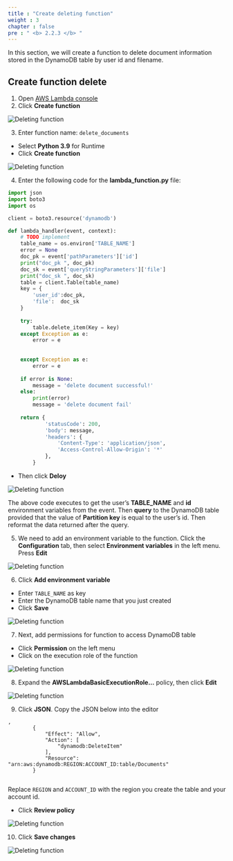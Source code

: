 ```yaml
---
title : "Create deleting function"
weight : 3
chapter : false
pre : " <b> 2.2.3 </b> "
---
```


In this section, we will create a function to delete document information stored in the DynamoDB table by user id and filename.

## Create function delete
1. Open [AWS Lambda console](https://console.aws.amazon.com/lambda/)
2. Click **Create function**

![Deleting function](/images/2.deloydatabase/005-createlistingfunction.png)

3. Enter function name: `delete_documents`
 + Select **Python 3.9** for Runtime
 + Click **Create function**

![Deleting function](/images/2.deloydatabase/022-createdeletingfunction.png)

4. Enter the following code for the **lambda_function.py** file:

```python
import json
import boto3
import os

client = boto3.resource('dynamodb')

def lambda_handler(event, context):
    # TODO implement
    table_name = os.environ['TABLE_NAME']
    error = None
    doc_pk = event['pathParameters']['id']
    print("doc_pk ", doc_pk)
    doc_sk = event['queryStringParameters']['file']
    print("doc_sk ", doc_sk)
    table = client.Table(table_name)
    key = {
        'user_id':doc_pk,
        'file':  doc_sk
    }
    
    try:
        table.delete_item(Key = key)
    except Exception as e:
        error = e
        
        
    except Exception as e:
        error = e
        
    if error is None:
        message = 'delete document successful!'
    else:
        print(error)
        message = 'delete document fail'
    
    return {
            'statusCode': 200,
            'body': message,
            'headers': {
                'Content-Type': 'application/json',
                'Access-Control-Allow-Origin': '*'
            },
        }

```

 + Then click **Deloy**

![Deleting function](/images/2.deloydatabase/023-createdeletingfunction.png)

 The above code executes to get the user’s **TABLE_NAME** and **id** environment variables from the event. Then **query** to the DynamoDB table provided that the value of **Partition key** is equal to the user’s id. Then reformat the data returned after the query.

5. We need to add an environment variable to the function. Click the **Configuration** tab, then select **Environment variables** in the left menu. Press **Edit**

![Deleting function](/images/2.deloydatabase/024-createdeletingfunction.png)

6. Click **Add environment variable**
 + Enter `TABLE_NAME` as key
 + Enter the DynamoDB table name that you just created
 + Click **Save**

![Deleting function](/images/2.deloydatabase/025-createdeletingfunction.png)

 7. Next, add permissions for function to access DynamoDB table
 + Click **Permission** on the left menu
 + Click on the execution role of the function

![Deleting function](/images/2.deloydatabase/026-createdeletingfunction.png)

8. Expand the **AWSLambdaBasicExecutionRole…** policy, then click **Edit**

![Deleting function](/images/2.deloydatabase/027-createdeletingfunction.png)

9. Click **JSON**. Copy the JSON below into the editor

```
,
        {
            "Effect": "Allow",
            "Action": [
                "dynamodb:DeleteItem"
            ],
            "Resource": "arn:aws:dynamodb:REGION:ACCOUNT_ID:table/Documents"
        }


```

Replace `REGION` and `ACCOUNT_ID` with the region you create the table and your account id.
+ Click **Review policy**

![Deleting function](/images/2.deloydatabase/028-createdeletingfunction.png)

10. Click **Save changes**

![Deleting function](/images/2.deloydatabase/029-createdeletingfunction.png)